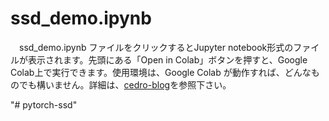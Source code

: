 # ssd_demo.ipynb
　ssd_demo.ipynb ファイルをクリックするとJupyter notebook形式のファイルが表示されます。先頭にある「Open in Colab」ボタンを押すと、Google Colab上で実行できます。使用環境は、Google Colab が動作すれば、どんなものでも構いません。詳細は、[cedro-blog](http://cedro3.com/ai/pytorch-ssd-bccd/)を参照下さい。
 
"# pytorch-ssd" 
